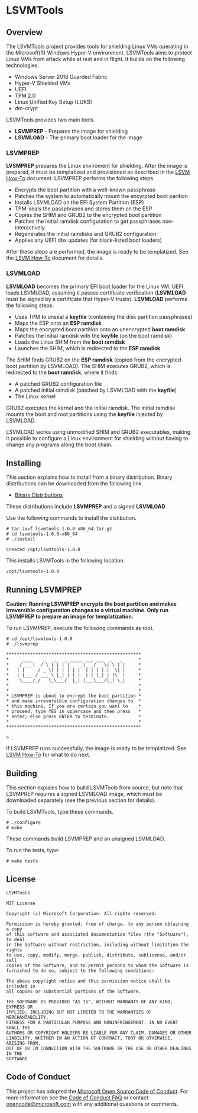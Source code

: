 LSVMTools
=========

Overview
--------

The LSVMTools project provides tools for shielding Linux VMs operating
in the Microsoft(R) Windows Hyper-V environment. LSVMTools aims to protect
Linux VMs from attack while at rest and in flight. It builds on the following
technologies.

- Windows Server 2016 Guarded Fabric
- Hyper-V Shielded VMs
- UEFI
- TPM 2.0
- Linux Unified Key Setup (LUKS)
- dm-crypt

LSVMTools provides two main tools.

- **LSVMPREP** - Prepares the image for shielding
- **LSVMLOAD** - The primary boot loader for the image

### LSVMPREP

**LVSMPREP** prepares the Linux enviroment for shielding. After the image
is prepared, it must be templatized and provisioned as described in the
[LSVM How-To](doc/LSVM_How_To.pdf) document. LSVMPREP performs the following
steps.

- Encrypts the boot partition with a well-known passphrase
- Patches the system to automatically mount the encyrpted boot parition
- Installs LSVMLOAD on the EFI System Partition (ESP)
- TPM-seals the passphrases and stores them on the ESP
- Copies the SHIM and GRUB2 to the encrypted boot partition
- Patches the initial ramdisk configuration to get passphrases non-interactively
- Regenerates the initial ramdisks and GRUB2 configuration
- Applies any UEFI dbx updates (for black-listed boot loaders)

After these steps are performed, the image is ready to be templatized. See
the [LSVM How-To](doc/LSVM_How_To.pdf) document for details.

### LSVMLOAD

**LSVMLOAD** becomes the primary EFI boot loader for the Linux VM. UEFI loads
LSVMLOAD, assuming it passes certificate verification (**LSVMLOAD** must be
signed by a certificate that Hyper-V trusts). **LSVMLOAD** performs the 
following steps.

- Uses TPM to unseal a **keyfile** (containing the disk partition passphrases)
- Maps the ESP onto an **ESP ramdisk**
- Maps the encrypted boot partition onto an unencrypted **boot ramdisk**
- Patches the initial ramdisk with the **keyfile** (on the boot ramdisk)
- Loads the Linux SHIM from the **boot ramdisk**
- Launches the SHIM, which is redirected to the **ESP ramdisk**

The SHIM finds GRUB2 on the **ESP ramdisk** (copied from the encrypted boot
partition by LSVMLOAD). The SHIM executes GRUB2, which is redirected to the
**boot ramdisk**, where it finds:

- A patched GRUB2 configuration file
- A patched initial ramdisk (patched by LSVMLOAD with the **keyfile**)
- The Linux kernel

GRUB2 executes the kernel and the initial ramdisk. The initial ramdisk mounts
the boot and root partitions using the **keyfile** injected by LSVMLOAD.

LSVMLOAD works using unmodified SHIM and GRUB2 executables, making it
possible to configure a Linux environment for shielding without having
to change any programs along the boot chain.

Installing
----------

This section explains how to install from a binary distribution. Binary 
distributions can be downloaded from the following link.

- [Binary Distributions](binaries)

These distributions include **LSVMPREP** and a signed **LSVMLOAD**.

Use the following commands to install the distibution.

```
# tar zxvf lsvmtools-1.0.0-x86_64.tar.gz
# cd lsvmtools-1.0.0-x86_64
# ./install

Created /opt/lsvmtools-1.0.0
```

This installs LSVMTools in the following location.

```
/opt/lsvmtools-1.0.0
```

Running LSVMPREP
----------------

**Caution: Running LSVMPREP encrypts the boot partition and makes irreversible
configuration changes to a virtual machine. Only run LSVMPREP to prepare an
image for templatization.**

To run LSVMPREP, execute the following commands as root.

```
# cd /opt/lsvmtools-1.0.0
# ./lsvmprep

***************************************************
*     ____    _   _   _ _____ ___ ___  _   _      *
*    / ___|  / \ | | | |_   _|_ _/ _ \| \ | |     *
*   | |     / _ \| | | | | |  | | | | |  \| |     *
*   | |___ / ___ \ |_| | | |  | | |_| | |\  |     *
*    \____/_/   \_\___/  |_| |___\___/|_| \_|     *
*                                                 *
*                                                 *
* LSVMPREP is about to encrypt the boot partition *
* and make irreversible configuration changes to  *
* this machine. If you are certain you want to    *
* proceed, type YES in uppercase and then press   *
* enter; else press ENTER to terminate.           *
*                                                 *
***************************************************

> _
```

If LSVMPREP runs successfully, the image is ready to be templatized. See
[LSVM How-To](doc/LSVM_How_To.pdf) for what to do next.

Building
--------

This section explains how to build LSVMTools from source, but note that 
LSVMPREP requires a signed LSVMLOAD image, which must be downloaded separately 
(see the previous section for details).

To build LSVMTools, type these commands.

```
# ./configure
# make
```

These commands build LSVMPREP and an unsigned LSVMLOAD.

To run the tests, type:

```
# make tests
```

License
-------

```
LSVMTools 

MIT License

Copyright (c) Microsoft Corporation. All rights reserved.

Permission is hereby granted, free of charge, to any person obtaining a copy
of this software and associated documentation files (the "Software"), to deal
in the Software without restriction, including without limitation the rights
to use, copy, modify, merge, publish, distribute, sublicense, and/or sell
copies of the Software, and to permit persons to whom the Software is
furnished to do so, subject to the following conditions:

The above copyright notice and this permission notice shall be included in 
all copies or substantial portions of the Software.

THE SOFTWARE IS PROVIDED "AS IS", WITHOUT WARRANTY OF ANY KIND, EXPRESS OR
IMPLIED, INCLUDING BUT NOT LIMITED TO THE WARRANTIES OF MERCHANTABILITY,
FITNESS FOR A PARTICULAR PURPOSE AND NONINFRINGEMENT. IN NO EVENT SHALL THE
AUTHORS OR COPYRIGHT HOLDERS BE LIABLE FOR ANY CLAIM, DAMAGES OR OTHER
LIABILITY, WHETHER IN AN ACTION OF CONTRACT, TORT OR OTHERWISE, ARISING FROM,
OUT OF OR IN CONNECTION WITH THE SOFTWARE OR THE USE OR OTHER DEALINGS IN THE
SOFTWARE
```

Code of Conduct
---------------

This project has adopted the [Microsoft Open Source Code of Conduct](https://opensource.microsoft.com/codeofconduct/).
For more information see the [Code of Conduct FAQ](https://opensource.microsoft.com/codeofconduct/faq/) or
contact [opencode@microsoft.com](mailto:opencode@microsoft.com) with any additional questions or comments.
